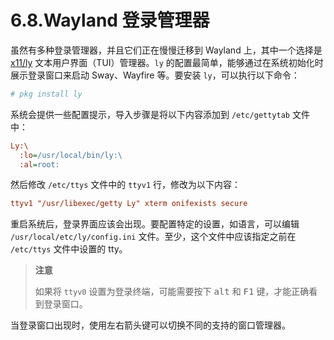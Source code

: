 # 6.8.Wayland 登录管理器

虽然有多种登录管理器，并且它们正在慢慢迁移到 Wayland 上，其中一个选择是 [x11/ly](https://cgit.freebsd.org/ports/tree/x11/ly/) 文本用户界面（TUI）管理器。`ly` 的配置最简单，能够通过在系统初始化时展示登录窗口来启动 Sway、Wayfire 等。要安装 `ly`，可以执行以下命令：

```sh
# pkg install ly
```

系统会提供一些配置提示，导入步骤是将以下内容添加到 `/etc/gettytab` 文件中：

```ini
Ly:\
  :lo=/usr/local/bin/ly:\
  :al=root:
```

然后修改 `/etc/ttys` 文件中的 `ttyv1` 行，修改为以下内容：

```ini
ttyv1 "/usr/libexec/getty Ly" xterm onifexists secure
```

重启系统后，登录界面应该会出现。要配置特定的设置，如语言，可以编辑 `/usr/local/etc/ly/config.ini` 文件。至少，这个文件中应该指定之前在 `/etc/ttys` 文件中设置的 tty。

>**注意**
>
> 如果将 `ttyv0` 设置为登录终端，可能需要按下 <kbd>alt</kbd> 和 <kbd>F1</kbd> 键，才能正确看到登录窗口。

当登录窗口出现时，使用左右箭头键可以切换不同的支持的窗口管理器。
